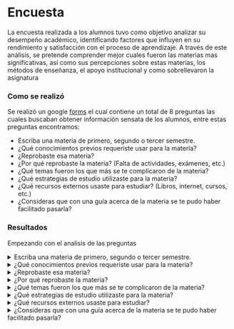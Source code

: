 # Encuesta

La encuesta realizada a los alumnos tuvo como objetivo analizar su desempeño académico,
identificando factores que influyen en su rendimiento y satisfacción con el proceso de aprendizaje. 
A través de este análisis, se pretende comprender mejor cuales fueron las materias mas significativas,
así como sus percepciones sobre estas materias, los métodos de enseñanza, el apoyo institucional y como sobrellevaron la asignatura

### Como se realizó

Se realizó un google [forms](https://forms.gle/N4TTZSPCeFSKCkJ79)
 el cual contiene un total de 8 preguntas las cuales buscaban obtener información sensata de los alumnos, 
entre estas preguntas encontramos:

- Escriba una materia de primero, segundo o tercer semestre.
- ¿Qué conocimientos previos requeriste usar para la materia?
- ¿Reprobaste esa materia?
- ¿Por qué reprobaste la materia? (Falta de actividades, exámenes, etc.)
- ¿Qué temas fueron los que más se te complicaron de la materia?
- ¿Qué estrategias de estudio utilizaste para la materia?
- ¿Qué recursos externos usaste para estudiar? (Libros, internet, cursos, etc.)
- ¿Consideras que con una guía acerca de la materia se te pudo haber facilitado pasarla?

 ### Resultados
Empezando con el analisis de las preguntas 

<details>
<summary>Escriba una materia de primero, segundo o tercer semestre.</summary>
  
#### Respuestas
  
|   | |
| ------------- | ------------- |
|  Álgebra intermedia |Álgebra avanzada |
Algebra superior | Cálculo diferencial 
Cálculo Univariable | Álgebra Lineal  
Arquitectura y organización de computadoras |Calculo diferencial 
Didáctica del algebra |Introducción al Cálculo 
Algebra Intermedia |Geometria analitica
</details>
<details>
<summary>¿Qué conocimientos previos requeriste usar para la materia?</summary>
  
#### Respuestas
  
|   | |
| ------------- | ------------- |
Conocimiento básico de matemáticas |Álgebra Superior 
investigacion autodidacta, algebra intermedia, logica y conjuntos|Temas vistos en álgebra intermedia y en ocasiones temas de matemáticas discretas.
Álgebra|Sucesiones y Series, Transformaciones de funciones, derivadas, integrales, Límites y teoremas de límites.
Álgebra Superior 1 y 2|Requieres conocimientos en lógica proposicional y hardware
Propedéuticos|Las estoy aprendiendo 
Proposiciones, Métodos de demostración, Propiedad de números Reales. entre otros.|Aritmetica y Geometria 
Algebrá y conocimiento básico de funciones y angulós. |Conocimientos básicos de trigonometria y de algebra 
</details>
<details>
<summary>¿Reprobaste esa materia?</summary>
  
#### Respuestas
  
|Si   |No |
| ------------- | ------------- |
8|6
</details> 
<details>
<summary>¿Por qué reprobaste la materia?</summary>
  
#### Respuestas

| | |
| ------------- | ------------- |
Falta de estudio en los exámenes |Debido a que el uso de teoremas de límites es complejo ya que necesitas que se cumplan varias condiciones al mismo tiempo.
Podrían llegar a reprobarla si no estudias por tu cuenta, requiere muchos conocimientos que no te enseñaran durante LIS.|Por no saber demostrar.
Actividades injustas |La arriesgué por salvar otra más difícil.|Baja calificación 

|No reprobo  |8 |
| ------------- | ------------- |

</details>
<details>
<summary>¿Qué temas fueron los que más se te complicaron de la materia?</summary>
  
#### Respuestas
  
| ||
| ------------- | ------------- |
Pues casi todo la verdad lo entendia a medidas |Estructuras algebraicas
Demostraciones|Métodos de demostración y conjuntos.
Todos|Límites y Series
Espacio espectral |circuitos integrados y procesos de creación de relojes y sumadores
Derivadas por definición |Unidad 1; demostración de teoremas, Valor absoluto.
Polares|Leyes de senos y cosenos
Razones Trigonometricas | Ninguno = 1
</details>
<details>
<summary>¿Qué estrategias de estudio utilizaste para la materia?</summary>
  
#### Respuestas
  
|   | |
| ------------- | ------------- |
Cursos por Youtube |no muchas 
ejercicios de practica|Repasar los temas en casa y practicar los ejercicios.
Hacer todas las actividades |Realizar sesiones de estudio con mis amigos
Videos de youtube|Grupos de estudio
Repasar diario|Estudia
De todo un poco.|Practica 
Prestar atención en clase y resolver muchos ejercicios.|Realizar diversos ejemplos y ejercicios.
</details> 
<details>
<summary>¿Qué recursos externos usaste para estudiar? </summary>
  
#### Respuestas
  
|   | |
| ------------- | ------------- |
Internet YouTube |Libro de la Materia 
internet, IA, videos de youtube, libros|Libro: Álgebra Superior - Carlos Jacob Rubio Barrios y José Alejandro Lara Rodríguez
Libros y videos de internet|Stewart: Cálculo de una variable, Trascendentes Tempranas.
Cursos externos|Videos de internet, cursos
Internet, videos|Libros 
Cálculo y Geometría, Larsson.|Internet
Internet y el Lehmann |Videos en Internet 
</details> 
<details>
<summary>¿Consideras que con una guía acerca de la materia se te pudo haber facilitado pasarla? </summary>
  
#### Respuestas
  
| si  |no |
| ------------- | ------------- |
13|1
</details> 

  



